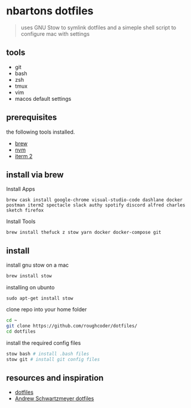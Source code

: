 # nbartons dotfiles

> uses GNU Stow to symlink dotfiles and a simeple shell script to configure mac with settings

## tools

- git
- bash
- zsh
- tmux
- vim
- macos default settings

## prerequisites

the following tools installed.

- [brew](https://brew.sh)
- [nvm](https://github.com/creationix/nvm)
- [iterm 2](https://www.iterm2.com/)

## install via brew

Install Apps

```
brew cask install google-chrome visual-studio-code dashlane docker postman iterm2 spectacle slack authy spotify discord alfred charles sketch firefox
```

Install Tools

```
brew install thefuck z stow yarn docker docker-compose git
```

## install

install gnu stow on a mac
```bash
brew install stow
```
installing on ubunto
```
sudo apt-get install stow
```

clone repo into your home folder
```bash
cd ~
git clone https://github.com/roughcoder/dotfiles/
cd dotfiles
```

install the required config files
```bash
stow bash # install .bash files
stow git # install git config files
```

## resources and inspiration

- [dotfiles](http://dotfiles.github.io/)
- [Andrew Schwartzmeyer dotfiles](https://github.com/andschwa/dotfiles)
